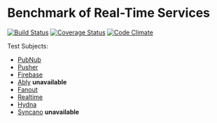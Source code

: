 Benchmark of Real-Time Services
==========

[![Build Status](https://travis-ci.org/genediazjr/realtime-benchmark.svg)](https://travis-ci.org/genediazjr/realtime-benchmark)
[![Coverage Status](https://img.shields.io/coveralls/genediazjr/realtime-benchmark.svg)](https://coveralls.io/r/genediazjr/realtime-benchmark)
[![Code Climate](https://codeclimate.com/github/genediazjr/realtime-benchmark/badges/gpa.svg)](https://codeclimate.com/github/genediazjr/realtime-benchmark)

Test Subjects:

* [PubNub](https://www.pubnub.com/)
* [Pusher](https://pusher.com/)
* [Firebase](https://www.firebase.com/)
* [Ably](https://www.ably.io/) **unavailable**
* [Fanout](https://fanout.io/)
* [Realtime](https://www.realtime.co/)
* [Hydna](https://www.hydna.com/)
* [Syncano](https://www.syncano.io/) **unavailable**
